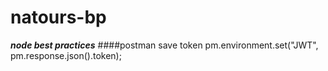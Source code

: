 # natours-bp
***node best practices***
####postman save token
pm.environment.set("JWT", pm.response.json().token);
